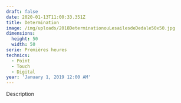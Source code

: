 ```yaml
---
draft: false
date: 2020-01-13T11:00:33.351Z
title: Determination
image: /img/uploads/2018DeterminationouLesailesdeDedale50x50.jpg
dimensions:
  height: 50
  width: 50
serie: Premières heures
technics:
  - Point
  - Touch
  - Digital
year: 'January 1, 2019 12:00 AM'
---
```

Description
